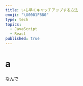 ```yaml
---
title: いち早くキャッチアップする方法
emoji: "\U0001F680"
type: tech
topics:
  - JavaScript
  - React
published: true
---
```


# a
なんで
